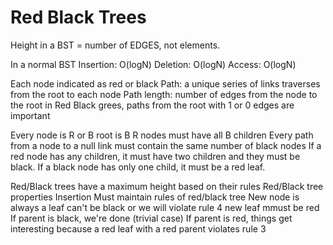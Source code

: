 Red Black Trees
==
Height in a BST = number of EDGES, not elements.

In a normal BST
	Insertion: O(logN)
	Deletion: O(logN)
	Access: O(logN)
	

Each node indicated as red or black
	Path: a unique series  of links traverses from the root to each node
	Path length: number of edges from the node to the root
	in Red Black grees, paths from the root with 1 or 0 edges are important

Every node is R or B
	root is B
	R nodes must have all B children
	Every path from a node to a null link must contain the same number of black nodes
If a red node has any children, it must have two children and they must be black.
If a black node has only one child, it must be a red leaf.

Red/Black trees have a maximum height based on their rules
Red/Black tree properties
	Insertion
	Must maintain rules of red/black tree
	New node is always a leaf
		can't be black or we will violate rule 4
		new leaf mmust be red
		If parent is black, we're done (trivial case)
		If parent is red, things get interesting because a red leaf with a red parent violates rule 3


